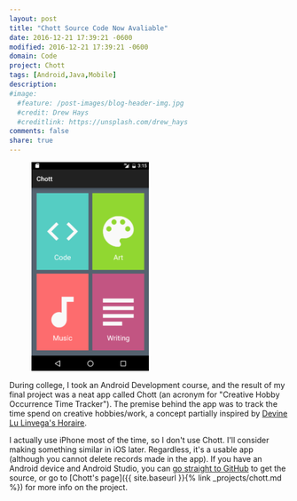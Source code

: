 ```yaml
---
layout: post
title: "Chott Source Code Now Avaliable"
date: 2016-12-21 17:39:21 -0600
modified: 2016-12-21 17:39:21 -0600
domain: Code
project: Chott
tags: [Android,Java,Mobile]
description:
#image:
  #feature: /post-images/blog-header-img.jpg
  #credit: Drew Hays
  #creditlink: https://unsplash.com/drew_hays
comments: false
share: true
---
```


<figure>
    <a href="/_images/project-images/chott/ChottCategorySelection.png" target="_blank">
	   <img src="/_images/project-images/chott/ChottCategorySelection.png" alt="" width="50%" height="50%">
    </a>
</figure>

During college, I took an Android Development course, and the result of my final project was a neat app called Chott (an acronym for "Creative Hobby Occurrence Time Tracker"). The premise behind the app was to track the time spend on creative hobbies/work, a concept partially inspired by [Devine Lu Linvega's Horaire](http://wiki.xxiivv.com/Horaire).

I actually use iPhone most of the time, so I don't use Chott. I'll consider making something similar in iOS later. Regardless, it's a usable app (although you cannot delete records made in the app). If you have an Android device and Android Studio, you can [go straight to GitHub](https://github.com/JISyed/CHOTT-Android-App) to get the source, or go to [Chott's page]({{ site.baseurl }}{% link _projects/chott.md %}) for more info on the project.
